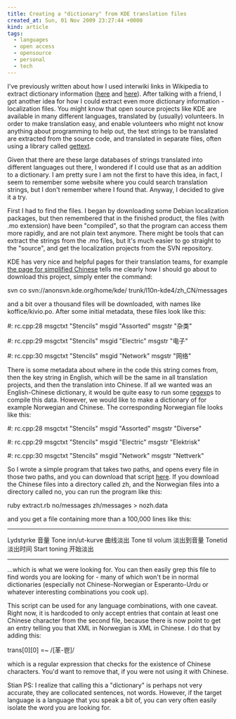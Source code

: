```yaml
---
title: Creating a "dictionary" from KDE translation files
created_at: Sun, 01 Nov 2009 23:27:44 +0000
kind: article
tags:
  - languages
  - open access
  - opensource
  - personal
  - tech
---
```


I've previously written about how I used interwiki links in Wikipedia to
extract dictionary information
([here](http://reganmian.net/blog/2009/02/16/release-early-release-often-english-chinese-dictionary-based-on-wikipedia/)
and
[here](http://reganmian.net/blog/2009/02/23/the-english-chinese-dictionary-revisited/)).
After talking with a friend, I got another idea for how I could extract
even more dictionary information - localization files. You might know
that open source projects like KDE are available in many different
languages, translated by (usually) volunteers. In order to make
translation easy, and enable volunteers who might not know anything
about programming to help out, the text strings to be translated are
extracted from the source code, and translated in separate files, often
using a library called [gettext](http://en.wikipedia.org/wiki/Gettext).

Given that there are these large databases of strings translated into
different languages out there, I wondered if I could use that as an
addition to a dictionary. I am pretty sure I am not the first to have
this idea, in fact, I seem to remember some website where you could
search translation strings, but I don't remember where I found that.
Anyway, I decided to give it a try.

First I had to find the files. I began by downloading some Debian
localization packages, but then remembered that in the finished product,
the files (with .mo extension) have been "compiled", so that the program
can access them more rapidly, and are not plain text anymore. There
might be tools that can extract the strings from the .mo files, but it's
much easier to go straight to the "source", and get the localization
projects from the SVN repository.

KDE has very nice and helpful pages for their translation teams, for
example [the page for simplified
Chinese](http://l10n.kde.org/team-infos.php?teamcode=zh_CN) tells me
clearly how I should go about to download this project, simply enter the
command:

  svn co svn://anonsvn.kde.org/home/kde/
  trunk/l10n-kde4/zh_CN/messages

and a bit over a thousand files will be downloaded, with names like
koffice/kivio.po. After some initial metadata, these files look like
this:

  #: rc.cpp:28
  msgctxt "Stencils"
  msgid "Assorted"
  msgstr "杂类"

  #: rc.cpp:29
  msgctxt "Stencils"
  msgid "Electric"
  msgstr "电子"

  #: rc.cpp:30
  msgctxt "Stencils"
  msgid "Network"
  msgstr "网络"

There is some metadata about where in the code this string comes from,
then the key string in English, which will be the same in all
translation projects, and then the translation into Chinese. If all we
wanted was an English-Chinese dictionary, it would be quite easy to run
some [regexp](http://wikipedia.org/wiki/Regexp)s to compile this data.
However, we would like to make a dictionary of for example Norwegian and
Chinese. The corresponding Norwegian file looks like this:

  #: rc.cpp:28
  msgctxt "Stencils"
  msgid "Assorted"
  msgstr "Diverse"

  #: rc.cpp:29
  msgctxt "Stencils"
  msgid "Electric"
  msgstr "Elektrisk"

  #: rc.cpp:30
  msgctxt "Stencils"
  msgid "Network"
  msgstr "Nettverk"

So I wrote a simple program that takes two paths, and opens every file
in those two paths, and you can download that script
[here](http://reganmian.net/files/extract.rb). If you download the
Chinese files into a directory called zh, and the Norwegian files into a
directory called no, you can run the program like this:

  ruby extract.rb no/messages zh/messages > nozh.data

and you get a file containing more than a 100,000 lines like this:

--- ---
Lydstyrke           音量
Tone inn/ut-kurve   曲线淡出
Tone til volum      淡出到音量
Tonetid             淡出时间
Start toning        开始淡出
--- ---

...which is what we were looking for. You can then easily grep this file
to find words you are looking for - many of which won't be in normal
dictionaries (especially not Chinese-Norwegian or Esperanto-Urdu or
whatever interesting combinations you cook up).

This script can be used for any language combinations, with one caveat.
Right now, it is hardcoded to only accept entries that contain at least
one Chinese character from the second file, because there is now point
to get an entry telling you that XML in Norwegian is XML in Chinese. I
do that by adding this:

  trans[0][0] =~ /[⾰-⾿]/

which is a regular expression that checks for the existence of Chinese
characters. You'd want to remove that, if you were not using it with
Chinese.

Stian PS: I realize that calling this a "dictionary" is perhaps not very
accurate, they are collocated sentences, not words. However, if the
target language is a language that you speak a bit of, you can very
often easily isolate the word you are looking for.
